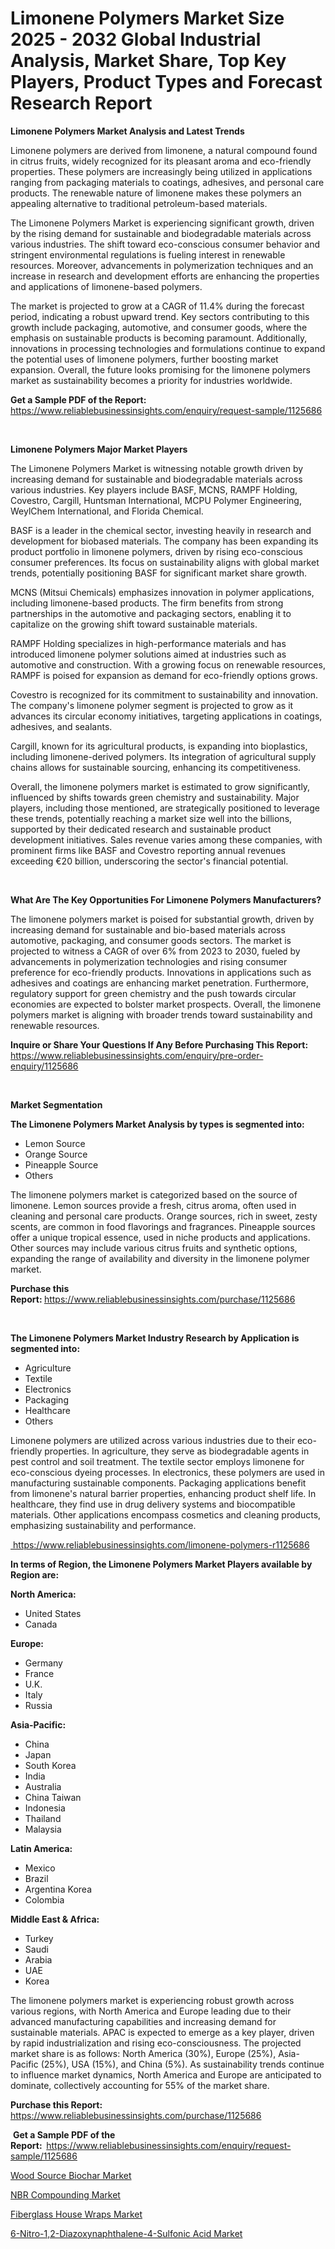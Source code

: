 <p><h1>Limonene Polymers Market Size 2025 - 2032 Global Industrial Analysis, Market Share, Top Key Players, Product Types and Forecast Research Report</h1></p><p><strong>Limonene Polymers Market Analysis and Latest Trends</strong></p>
<p><p>Limonene polymers are derived from limonene, a natural compound found in citrus fruits, widely recognized for its pleasant aroma and eco-friendly properties. These polymers are increasingly being utilized in applications ranging from packaging materials to coatings, adhesives, and personal care products. The renewable nature of limonene makes these polymers an appealing alternative to traditional petroleum-based materials.</p><p>The Limonene Polymers Market is experiencing significant growth, driven by the rising demand for sustainable and biodegradable materials across various industries. The shift toward eco-conscious consumer behavior and stringent environmental regulations is fueling interest in renewable resources. Moreover, advancements in polymerization techniques and an increase in research and development efforts are enhancing the properties and applications of limonene-based polymers.</p><p>The market is projected to grow at a CAGR of 11.4% during the forecast period, indicating a robust upward trend. Key sectors contributing to this growth include packaging, automotive, and consumer goods, where the emphasis on sustainable products is becoming paramount. Additionally, innovations in processing technologies and formulations continue to expand the potential uses of limonene polymers, further boosting market expansion. Overall, the future looks promising for the limonene polymers market as sustainability becomes a priority for industries worldwide.</p></p>
<p><strong>Get a Sample PDF of the Report:&nbsp;</strong> <a href="https://www.reliablebusinessinsights.com/enquiry/request-sample/1125686?utm_campaign=100&utm_medium=2&utm_source=Github&utm_content=ia&utm_term=01022025&utm_id=limonene-polymers">https://www.reliablebusinessinsights.com/enquiry/request-sample/1125686</a></p>
<p>&nbsp;</p>
<p><strong>Limonene Polymers Major Market Players</strong></p>
<p><p>The Limonene Polymers Market is witnessing notable growth driven by increasing demand for sustainable and biodegradable materials across various industries. Key players include BASF, MCNS, RAMPF Holding, Covestro, Cargill, Huntsman International, MCPU Polymer Engineering, WeylChem International, and Florida Chemical.</p><p>BASF is a leader in the chemical sector, investing heavily in research and development for biobased materials. The company has been expanding its product portfolio in limonene polymers, driven by rising eco-conscious consumer preferences. Its focus on sustainability aligns with global market trends, potentially positioning BASF for significant market share growth.</p><p>MCNS (Mitsui Chemicals) emphasizes innovation in polymer applications, including limonene-based products. The firm benefits from strong partnerships in the automotive and packaging sectors, enabling it to capitalize on the growing shift toward sustainable materials.</p><p>RAMPF Holding specializes in high-performance materials and has introduced limonene polymer solutions aimed at industries such as automotive and construction. With a growing focus on renewable resources, RAMPF is poised for expansion as demand for eco-friendly options grows.</p><p>Covestro is recognized for its commitment to sustainability and innovation. The company's limonene polymer segment is projected to grow as it advances its circular economy initiatives, targeting applications in coatings, adhesives, and sealants.</p><p>Cargill, known for its agricultural products, is expanding into bioplastics, including limonene-derived polymers. Its integration of agricultural supply chains allows for sustainable sourcing, enhancing its competitiveness.</p><p>Overall, the limonene polymers market is estimated to grow significantly, influenced by shifts towards green chemistry and sustainability. Major players, including those mentioned, are strategically positioned to leverage these trends, potentially reaching a market size well into the billions, supported by their dedicated research and sustainable product development initiatives. Sales revenue varies among these companies, with prominent firms like BASF and Covestro reporting annual revenues exceeding €20 billion, underscoring the sector's financial potential.</p></p>
<p>&nbsp;</p>
<p><strong>What Are The Key Opportunities For Limonene Polymers Manufacturers?</strong></p>
<p><p>The limonene polymers market is poised for substantial growth, driven by increasing demand for sustainable and bio-based materials across automotive, packaging, and consumer goods sectors. The market is projected to witness a CAGR of over 6% from 2023 to 2030, fueled by advancements in polymerization technologies and rising consumer preference for eco-friendly products. Innovations in applications such as adhesives and coatings are enhancing market penetration. Furthermore, regulatory support for green chemistry and the push towards circular economies are expected to bolster market prospects. Overall, the limonene polymers market is aligning with broader trends toward sustainability and renewable resources.</p></p>
<p><strong>Inquire or Share Your Questions If Any Before Purchasing This Report:</strong> <a href="https://www.reliablebusinessinsights.com/enquiry/pre-order-enquiry/1125686?utm_campaign=100&utm_medium=2&utm_source=Github&utm_content=ia&utm_term=01022025&utm_id=limonene-polymers">https://www.reliablebusinessinsights.com/enquiry/pre-order-enquiry/1125686</a></p>
<p>&nbsp;</p>
<p><strong>Market Segmentation</strong></p>
<p><strong>The Limonene Polymers Market Analysis by types is segmented into:</strong></p>
<p><ul><li>Lemon Source</li><li>Orange Source</li><li>Pineapple Source</li><li>Others</li></ul></p>
<p><p>The limonene polymers market is categorized based on the source of limonene. Lemon sources provide a fresh, citrus aroma, often used in cleaning and personal care products. Orange sources, rich in sweet, zesty scents, are common in food flavorings and fragrances. Pineapple sources offer a unique tropical essence, used in niche products and applications. Other sources may include various citrus fruits and synthetic options, expanding the range of availability and diversity in the limonene polymer market.</p></p>
<p><strong>Purchase this Report:&nbsp;</strong><a href="https://www.reliablebusinessinsights.com/purchase/1125686?utm_campaign=100&utm_medium=2&utm_source=Github&utm_content=ia&utm_term=01022025&utm_id=limonene-polymers">https://www.reliablebusinessinsights.com/purchase/1125686</a></p>
<p>&nbsp;</p>
<p><strong>The Limonene Polymers Market Industry Research by Application is segmented into:</strong></p>
<p><ul><li>Agriculture</li><li>Textile</li><li>Electronics</li><li>Packaging</li><li>Healthcare</li><li>Others</li></ul></p>
<p><p>Limonene polymers are utilized across various industries due to their eco-friendly properties. In agriculture, they serve as biodegradable agents in pest control and soil treatment. The textile sector employs limonene for eco-conscious dyeing processes. In electronics, these polymers are used in manufacturing sustainable components. Packaging applications benefit from limonene's natural barrier properties, enhancing product shelf life. In healthcare, they find use in drug delivery systems and biocompatible materials. Other applications encompass cosmetics and cleaning products, emphasizing sustainability and performance.</p></p>
<p><a href="https://www.reliablebusinessinsights.com/limonene-polymers-r1125686?utm_campaign=100&utm_medium=2&utm_source=Github&utm_content=ia&utm_term=01022025&utm_id=limonene-polymers">&nbsp;https://www.reliablebusinessinsights.com/limonene-polymers-r1125686</a></p>
<p><strong>In terms of Region, the Limonene Polymers Market Players available by Region are:</strong></p>
<p>
    <p> <strong> North America: </strong>
        <ul>
            <li>United States</li>
            <li>Canada</li>
        </ul>
        </p> 
    <p> <strong> Europe: </strong>
        <ul>
            <li>Germany</li>
            <li>France</li>
            <li>U.K.</li>
            <li>Italy</li>
            <li>Russia</li>
        </ul>
        </p> 
    <p> <strong> Asia-Pacific: </strong>
        <ul>
            <li>China</li>
            <li>Japan</li>
            <li>South Korea</li>
            <li>India</li>
            <li>Australia</li>
            <li>China Taiwan</li>
            <li>Indonesia</li>
            <li>Thailand</li>
            <li>Malaysia</li>
        </ul>
        </p> 
    <p> <strong> Latin America: </strong>
        <ul>
            <li>Mexico</li>
            <li>Brazil</li>
            <li>Argentina Korea</li>
            <li>Colombia</li>
        </ul>
        </p> 
    <p> <strong> Middle East & Africa: </strong>
        <ul>
            <li>Turkey</li>
            <li>Saudi</li>
            <li>Arabia</li>
            <li>UAE</li>
            <li>Korea</li>
        </ul>
    </p>
    </p>
<p><p>The limonene polymers market is experiencing robust growth across various regions, with North America and Europe leading due to their advanced manufacturing capabilities and increasing demand for sustainable materials. APAC is expected to emerge as a key player, driven by rapid industrialization and rising eco-consciousness. The projected market share is as follows: North America (30%), Europe (25%), Asia-Pacific (25%), USA (15%), and China (5%). As sustainability trends continue to influence market dynamics, North America and Europe are anticipated to dominate, collectively accounting for 55% of the market share.</p></p>
<p><strong>Purchase this Report: </strong><a href="https://www.reliablebusinessinsights.com/purchase/1125686?utm_campaign=100&utm_medium=2&utm_source=Github&utm_content=ia&utm_term=01022025&utm_id=limonene-polymers">https://www.reliablebusinessinsights.com/purchase/1125686</a></p>
<p>&nbsp;<strong>Get a Sample PDF of the Report:&nbsp;&nbsp;</strong><a href="https://www.reliablebusinessinsights.com/enquiry/request-sample/1125686?utm_campaign=100&utm_medium=2&utm_source=Github&utm_content=ia&utm_term=01022025&utm_id=limonene-polymers">https://www.reliablebusinessinsights.com/enquiry/request-sample/1125686</a></p>
<p><strong></strong></p>
<p><p><a href="https://github.com/xalatieusope/Market-Research-Report-List-1/blob/main/wood-source-biochar-market.md?utm_campaign=100&utm_medium=2&utm_source=Github&utm_content=ia&utm_term=01022025&utm_id=limonene-polymers">Wood Source Biochar Market</a></p><p><a href="https://github.com/xtysizov/Market-Research-Report-List-1/blob/main/nbr-compounding-market.md?utm_campaign=100&utm_medium=2&utm_source=Github&utm_content=ia&utm_term=01022025&utm_id=limonene-polymers">NBR Compounding Market</a></p><p><a href="https://github.com/djembashote/Market-Research-Report-List-1/blob/main/fiberglass-house-wraps-market.md?utm_campaign=100&utm_medium=2&utm_source=Github&utm_content=ia&utm_term=01022025&utm_id=limonene-polymers">Fiberglass House Wraps Market</a></p><p><a href="https://github.com/vjorelaclliv/Market-Research-Report-List-1/blob/main/6-nitro-12-diazoxynaphthalene-4-sulfonic-acid-market.md?utm_campaign=100&utm_medium=2&utm_source=Github&utm_content=ia&utm_term=01022025&utm_id=limonene-polymers">6-Nitro-1,2-Diazoxynaphthalene-4-Sulfonic Acid Market</a></p></p>